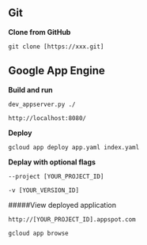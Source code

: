 ## Git
**Clone from GitHub**
```
git clone [https://xxx.git]
```

## Google App Engine
**Build and run**
```
dev_appserver.py ./
```
```
http://localhost:8080/
```

**Deploy**
```
gcloud app deploy app.yaml index.yaml
```

**Deplay with optional flags**
```
--project [YOUR_PROJECT_ID]
```
```
-v [YOUR_VERSION_ID]
```

#####View deployed application
```
http://[YOUR_PROJECT_ID].appspot.com
```
```
gcloud app browse
```
